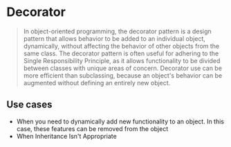 ﻿# Decorator

> In object-oriented programming, the decorator pattern is a design pattern that allows behavior to be added to an individual object, dynamically, without affecting the behavior of other objects from the same class. The decorator pattern is often useful for adhering to the Single Responsibility Principle, as it allows functionality to be divided between classes with unique areas of concern. Decorator use can be more efficient than subclassing, because an object's behavior can be augmented without defining an entirely new object.

## Use cases

* When you need to dynamically add new functionality to an object. In this case, these features can be removed from the object
* When Inheritance Isn't Appropriate